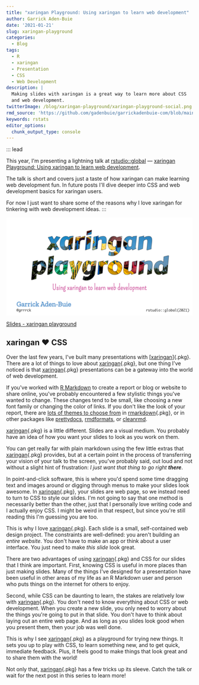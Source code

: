```yaml
---
title: "xaringan Playground: Using xaringan to learn web development"
author: Garrick Aden-Buie
date: '2021-01-21'
slug: xaringan-playground
categories:
  - Blog
tags:
  - R
  - xaringan
  - Presentation
  - CSS
  - Web Development
description: |
  Making slides with xaringan is a great way to learn more about CSS
  and web development.
twitterImage: /blog/xaringan-playground/xaringan-playground-social.png
rmd_source: 'https://github.com/gadenbuie/garrickadenbuie-com/blob/main/content/blog/2021/xaringan-playground/index.Rmd'
keywords: rstats
editor_options:
  chunk_output_type: console
---
```


<!-- Links -->
[rstudioglobal]: https://global.rstudio.com/
[talk]: https://global.rstudio.com/student/page/40609
[xaringan]: https://github.com/yihui/xaringan
[rmarkdown]: https://rmarkdown.rstudio.com
[remarkjs]: https://remarkjs.com



::: lead

This year, I'm presenting a lightning talk at [rstudio::global][rstudioglobal] — [xaringan Playground: Using xaringan to learn web development][talk].

The talk is short and covers just a taste of how xaringan can make learning web development fun.
In future posts I'll dive deeper into CSS and web development basics for xaringan users.

For now I just want to share some of the reasons why I love xaringan for tinkering with web development ideas.
:::

<div class="figure">
<img src="xaringan-playground-social.png" style="max-height: 300px; margin: 0 auto; display: block;" alt="Title slide for xaringan playground talk">
<p class="caption"><a href="https://slides.garrickadenbuie.com/xaringan-playground">Slides - xaringan playground</a></p>
</div>

## xaringan &#x2764;&#xFE0F; CSS

Over the last few years, I've built many presentations with [[xaringan]]{.pkg}.
There are a lot of things to love about [xaringan]{.pkg},
but one thing I've noticed is that [xaringan]{.pkg} presentations
can be a gateway into the world of web development.

If you've worked with [R Markdown][rmarkdown] to create a report or blog or website to share online, 
you've probably encountered a few stylistic things you've wanted to change.
These changes tend to be small, 
like choosing a new font family or changing the color of links.
If you don't like the look of your report, 
there are [lots of themes to choose from](https://www.datadreaming.org/post/r-markdown-theme-gallery/)
in [rmarkdown]{.pkg}, or in other packages like 
[prettydocs](https://prettydoc.statr.me/),
[rmdformats](https://github.com/juba/rmdformats),
or [cleanrmd](https://pkg.garrickadenbuie.com/cleanrmd/).

[xaringan]{.pkg} is a little different.
Slides are a visual medium.
You probably have an idea of how you want your slides to look as you work on them.

You can get really far with plain markdown using the few little extras that [xaringan]{.pkg} provides,
but at a certain point in the process of transferring your vision of your talk to the screen,
you've probably said,
out loud and not without a slight hint of frustration:
_I just want that thing to go right **there**_.

In point-and-click software, this is where you'd spend some time dragging text and images around or digging through menus to make your slides look awesome.
In [xaringan]{.pkg}, your slides are web page,
so we instead need to turn to CSS to style our slides.
I'm not going to say that one method is necessarily better than the other,
just that I personally love writing code and I actually enjoy CSS.
I might be weird in that respect,
but since you're still reading this I'm guessing you are too.

This is why I love [xaringan]{.pkg}.
Each slide is a small, self-contained web design project.
The constraints are well-defined: 
you aren't building an _entire website_.
You don't have to make an app or think about a user interface.
You just need to make _this slide_ look great.

There are two advantages of using [xaringan]{.pkg} and CSS for our slides that I think are important.
First, knowing CSS is useful in more places than just making slides.
Many of the things I've designed for a presentation
have been useful in other areas of my life as an R Markdown user and person who puts things on the internet for others to enjoy.

Second, while CSS can be daunting to learn, 
the stakes are relatively low with [xaringan]{.pkg}.
You don't need to know everything about CSS or web development.
When you create a new slide, 
you only need to worry about the things you're going to put in that slide.
You don't have to think about laying out an entire web page.
And as long as you slides look good when you present them,
then your job was well done.

This is why I see [xaringan]{.pkg} as a playground for trying new things.
It sets you up to play with CSS, to learn something new, and to get quick, immediate feedback.
Plus, it feels good to make things that look great and to share them with the world!

Not only that, [xaringan]{.pkg} has a few tricks up its sleeve.
Catch the talk or wait for the next post in this series to learn more!
